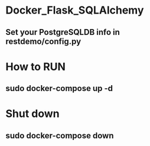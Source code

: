 # Docker_Flask_SQLAlchemy

## Set your PostgreSQLDB info in restdemo/config.py

# How to RUN

## sudo docker-compose up -d

# Shut down 

## sudo docker-compose down
